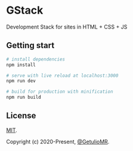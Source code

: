 # GStack

Development Stack for sites in HTML + CSS + JS

## Getting start

```bash
# install dependencies
npm install

# serve with live reload at localhost:3000
npm run dev

# build for production with minification
npm run build
```

## License

[MIT](http://opensource.org/licenses/MIT).

Copyright (c) 2020-Present, [@GetulioMR](https://www.linkedin.com/in/getulio-monteiro-ribeiro/).
